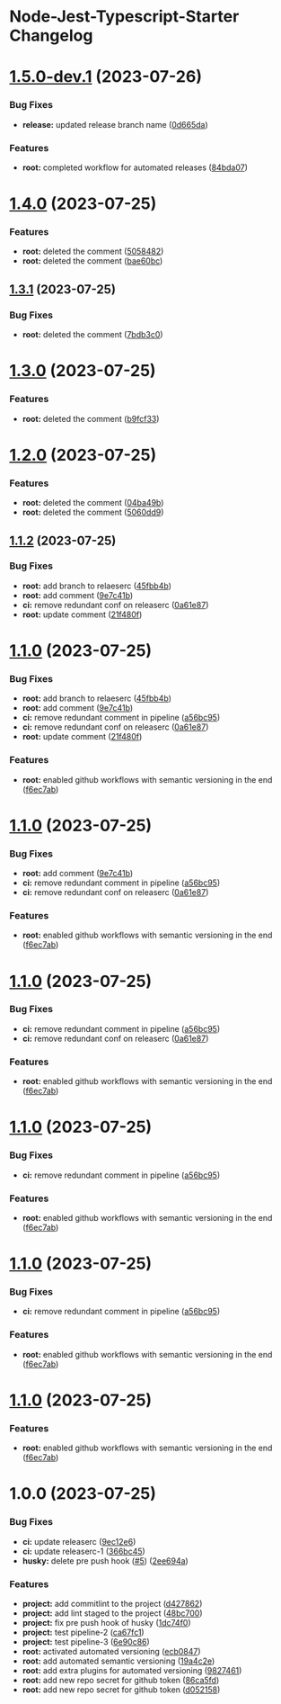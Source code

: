 # Node-Jest-Typescript-Starter Changelog

# [1.5.0-dev.1](https://github.com/demirtasdurmus/node-jest-typescript-starter/compare/v1.4.0...v1.5.0-dev.1) (2023-07-26)


### Bug Fixes

* **release:** updated release branch name ([0d665da](https://github.com/demirtasdurmus/node-jest-typescript-starter/commit/0d665da06333f7be2f404259a564ba8eb2a6cfe0))


### Features

* **root:** completed workflow for automated releases ([84bda07](https://github.com/demirtasdurmus/node-jest-typescript-starter/commit/84bda079e70f01dd7fdb8c0073c3d6b4a139ddf9))

# [1.4.0](https://github.com/demirtasdurmus/node-jest-typescript-starter/compare/v1.3.1...v1.4.0) (2023-07-25)


### Features

* **root:** deleted the comment ([5058482](https://github.com/demirtasdurmus/node-jest-typescript-starter/commit/5058482a09d62fdee7861478edd7ea7eea7c4838))
* **root:** deleted the comment ([bae60bc](https://github.com/demirtasdurmus/node-jest-typescript-starter/commit/bae60bcf21b475e8f4da971857f454ef14a32dc7))

## [1.3.1](https://github.com/demirtasdurmus/node-jest-typescript-starter/compare/v1.3.0...v1.3.1) (2023-07-25)


### Bug Fixes

* **root:** deleted the comment ([7bdb3c0](https://github.com/demirtasdurmus/node-jest-typescript-starter/commit/7bdb3c0d7a5c417d5af6488458b5edb1917f3ff7))

# [1.3.0](https://github.com/demirtasdurmus/node-jest-typescript-starter/compare/v1.2.0...v1.3.0) (2023-07-25)


### Features

* **root:** deleted the comment ([b9fcf33](https://github.com/demirtasdurmus/node-jest-typescript-starter/commit/b9fcf335186edf12d1827ae3af166de8260c3a05))

# [1.2.0](https://github.com/demirtasdurmus/node-jest-typescript-starter/compare/v1.1.2...v1.2.0) (2023-07-25)


### Features

* **root:** deleted the comment ([04ba49b](https://github.com/demirtasdurmus/node-jest-typescript-starter/commit/04ba49b3c8146ddecc05fe45f2e152adb297bc47))
* **root:** deleted the comment ([5060dd9](https://github.com/demirtasdurmus/node-jest-typescript-starter/commit/5060dd99e91cb55fd876cc3aef36d47b6943090c))

## [1.1.2](https://github.com/demirtasdurmus/node-jest-typescript-starter/compare/v1.1.1...v1.1.2) (2023-07-25)


### Bug Fixes

* **root:** add branch to relaeserc ([45fbb4b](https://github.com/demirtasdurmus/node-jest-typescript-starter/commit/45fbb4b151265efda50bd45af0914a3ff5830d47))
* **root:** add comment ([9e7c41b](https://github.com/demirtasdurmus/node-jest-typescript-starter/commit/9e7c41bddd0b99bda8bfed1b387cadbec5b33345))
* **ci:** remove redundant conf on releaserc ([0a61e87](https://github.com/demirtasdurmus/node-jest-typescript-starter/commit/0a61e870932f379ac39b3d6859d4c577482ed290))
* **root:** update comment ([21f480f](https://github.com/demirtasdurmus/node-jest-typescript-starter/commit/21f480f7fcadcc40c14c2216a49e6b10039956c5))

# [1.1.0](https://github.com/demirtasdurmus/node-jest-typescript-starter/compare/v1.0.0...v1.1.0) (2023-07-25)


### Bug Fixes

* **root:** add branch to relaeserc ([45fbb4b](https://github.com/demirtasdurmus/node-jest-typescript-starter/commit/45fbb4b151265efda50bd45af0914a3ff5830d47))
* **root:** add comment ([9e7c41b](https://github.com/demirtasdurmus/node-jest-typescript-starter/commit/9e7c41bddd0b99bda8bfed1b387cadbec5b33345))
* **ci:** remove redundant comment in pipeline ([a56bc95](https://github.com/demirtasdurmus/node-jest-typescript-starter/commit/a56bc9528b5b141cf69d74f2f80d9c8c53e9d57b))
* **ci:** remove redundant conf on releaserc ([0a61e87](https://github.com/demirtasdurmus/node-jest-typescript-starter/commit/0a61e870932f379ac39b3d6859d4c577482ed290))
* **root:** update comment ([21f480f](https://github.com/demirtasdurmus/node-jest-typescript-starter/commit/21f480f7fcadcc40c14c2216a49e6b10039956c5))


### Features

* **root:** enabled github workflows with semantic versioning in the end ([f6ec7ab](https://github.com/demirtasdurmus/node-jest-typescript-starter/commit/f6ec7abbbc5c870033518d4a1712d66987bc13e3))

# [1.1.0](https://github.com/demirtasdurmus/node-jest-typescript-starter/compare/v1.0.0...v1.1.0) (2023-07-25)


### Bug Fixes

* **root:** add comment ([9e7c41b](https://github.com/demirtasdurmus/node-jest-typescript-starter/commit/9e7c41bddd0b99bda8bfed1b387cadbec5b33345))
* **ci:** remove redundant comment in pipeline ([a56bc95](https://github.com/demirtasdurmus/node-jest-typescript-starter/commit/a56bc9528b5b141cf69d74f2f80d9c8c53e9d57b))
* **ci:** remove redundant conf on releaserc ([0a61e87](https://github.com/demirtasdurmus/node-jest-typescript-starter/commit/0a61e870932f379ac39b3d6859d4c577482ed290))


### Features

* **root:** enabled github workflows with semantic versioning in the end ([f6ec7ab](https://github.com/demirtasdurmus/node-jest-typescript-starter/commit/f6ec7abbbc5c870033518d4a1712d66987bc13e3))

# [1.1.0](https://github.com/demirtasdurmus/node-jest-typescript-starter/compare/v1.0.0...v1.1.0) (2023-07-25)


### Bug Fixes

* **ci:** remove redundant comment in pipeline ([a56bc95](https://github.com/demirtasdurmus/node-jest-typescript-starter/commit/a56bc9528b5b141cf69d74f2f80d9c8c53e9d57b))
* **ci:** remove redundant conf on releaserc ([0a61e87](https://github.com/demirtasdurmus/node-jest-typescript-starter/commit/0a61e870932f379ac39b3d6859d4c577482ed290))


### Features

* **root:** enabled github workflows with semantic versioning in the end ([f6ec7ab](https://github.com/demirtasdurmus/node-jest-typescript-starter/commit/f6ec7abbbc5c870033518d4a1712d66987bc13e3))

# [1.1.0](https://github.com/demirtasdurmus/node-jest-typescript-starter/compare/v1.0.0...v1.1.0) (2023-07-25)


### Bug Fixes

* **ci:** remove redundant comment in pipeline ([a56bc95](https://github.com/demirtasdurmus/node-jest-typescript-starter/commit/a56bc9528b5b141cf69d74f2f80d9c8c53e9d57b))


### Features

* **root:** enabled github workflows with semantic versioning in the end ([f6ec7ab](https://github.com/demirtasdurmus/node-jest-typescript-starter/commit/f6ec7abbbc5c870033518d4a1712d66987bc13e3))

# [1.1.0](https://github.com/demirtasdurmus/node-jest-typescript-starter/compare/v1.0.0...v1.1.0) (2023-07-25)


### Bug Fixes

* **ci:** remove redundant comment in pipeline ([a56bc95](https://github.com/demirtasdurmus/node-jest-typescript-starter/commit/a56bc9528b5b141cf69d74f2f80d9c8c53e9d57b))


### Features

* **root:** enabled github workflows with semantic versioning in the end ([f6ec7ab](https://github.com/demirtasdurmus/node-jest-typescript-starter/commit/f6ec7abbbc5c870033518d4a1712d66987bc13e3))

# [1.1.0](https://github.com/demirtasdurmus/node-jest-typescript-starter/compare/v1.0.0...v1.1.0) (2023-07-25)


### Features

* **root:** enabled github workflows with semantic versioning in the end ([f6ec7ab](https://github.com/demirtasdurmus/node-jest-typescript-starter/commit/f6ec7abbbc5c870033518d4a1712d66987bc13e3))

# 1.0.0 (2023-07-25)


### Bug Fixes

* **ci:** update releaserc ([9ec12e6](https://github.com/demirtasdurmus/node-jest-typescript-starter/commit/9ec12e6da8f67124a0e5632e2c333cf8ddc763ee))
* **ci:** update releaserc-1 ([366bc45](https://github.com/demirtasdurmus/node-jest-typescript-starter/commit/366bc456b53bbba5e7af2bf46b426e6c4ca34184))
* **husky:** delete pre push hook ([#5](https://github.com/demirtasdurmus/node-jest-typescript-starter/issues/5)) ([2ee694a](https://github.com/demirtasdurmus/node-jest-typescript-starter/commit/2ee694a23cf444e55188cb1958fe083e525f0b2e))


### Features

* **project:** add commitlint to the project ([d427862](https://github.com/demirtasdurmus/node-jest-typescript-starter/commit/d427862e9711c8e148faef0e62d63b0a7d7b4c35))
* **project:** add lint staged to the project ([48bc700](https://github.com/demirtasdurmus/node-jest-typescript-starter/commit/48bc7006aef10569ad7a78a268735b34cc982fff))
* **project:** fix pre push hook of husky ([1dc74f0](https://github.com/demirtasdurmus/node-jest-typescript-starter/commit/1dc74f0a72bcfe3887c2463a70d702a23e401eae))
* **project:** test pipeline-2 ([ca67fc1](https://github.com/demirtasdurmus/node-jest-typescript-starter/commit/ca67fc1c1321c34be34134a6dc6c692cceb8f651))
* **project:** test pipeline-3 ([6e90c86](https://github.com/demirtasdurmus/node-jest-typescript-starter/commit/6e90c86c9d723bf76be5cd6155ea2956b966a186))
* **root:** activated automated versioning ([ecb0847](https://github.com/demirtasdurmus/node-jest-typescript-starter/commit/ecb08475ecfef92818f350adeb542508de66c149))
* **root:** add automated semantic versioning ([19a4c2e](https://github.com/demirtasdurmus/node-jest-typescript-starter/commit/19a4c2efd3ddd46278bfcb8eea78642e21385f41))
* **root:** add extra plugins for automated versioning ([9827461](https://github.com/demirtasdurmus/node-jest-typescript-starter/commit/98274612a37e272a04bf2cd3d02aa1381c190d13))
* **root:** add new repo secret for github token ([86ca5fd](https://github.com/demirtasdurmus/node-jest-typescript-starter/commit/86ca5fd61317319841b869bff66da147572ebcc5))
* **root:** add new repo secret for github token ([d052158](https://github.com/demirtasdurmus/node-jest-typescript-starter/commit/d052158c77eee4d7e3a8abbf98cee39e344aab3a))
